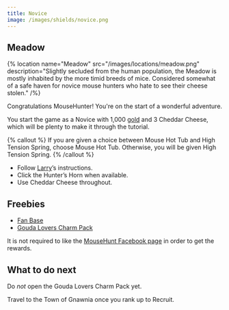 ```yaml
---
title: Novice
image: /images/shields/novice.png
---
```


## Meadow

{% location
 name="Meadow"
 src="/images/locations/meadow.png"
 description="Slightly secluded from the human population, the Meadow is mostly inhabited by the more timid breeds of mice. Considered somewhat of a safe haven for novice mouse hunters who hate to see their cheese stolen."
/%}

Congratulations MouseHunter! You're on the start of a wonderful adventure.

You start the game as a Novice with 1,000 [gold](/gold-farming) and 3 Cheddar Cheese, which will be plenty to make it through the tutorial.

{% callout %}
If you are given a choice between Mouse Hot Tub and High Tension Spring, choose Mouse Hot Tub. Otherwise, you will be given High Tension Spring.
{% /callout %}

- Follow [Larry](/larry)’s instructions.
- Click the Hunter’s Horn when available.
- Use Cheddar Cheese throughout.

## Freebies

- [Fan Base](https://www.mousehuntgame.com/fanbase.php?claimreward)
- [Gouda Lovers Charm Pack](https://www.mousehuntgame.com/goudalovers.php?claimreward)

It is not required to like the [MouseHunt Facebook page](https://www.facebook.com/MouseHuntTheGame/) in order to get the rewards.

## What to do next

Do _not_ open the Gouda Lovers Charm Pack yet.

Travel to the Town of Gnawnia once you rank up to Recruit.
